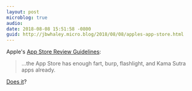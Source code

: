 ```yaml
---
layout: post
microblog: true
audio: 
date: 2018-08-08 15:51:58 -0800
guid: http://jbwhaley.micro.blog/2018/08/08/apples-app-store.html
---
```

Apple's [App Store Review Guidelines](https://developer.apple.com/app-store/review/guidelines/#spam):

> ...the App Store has enough fart, burp, flashlight, and Kama Sutra apps already.

[Does it](https://itunes.apple.com/us/app/pootiepets/id1259596278?mt=8)?
